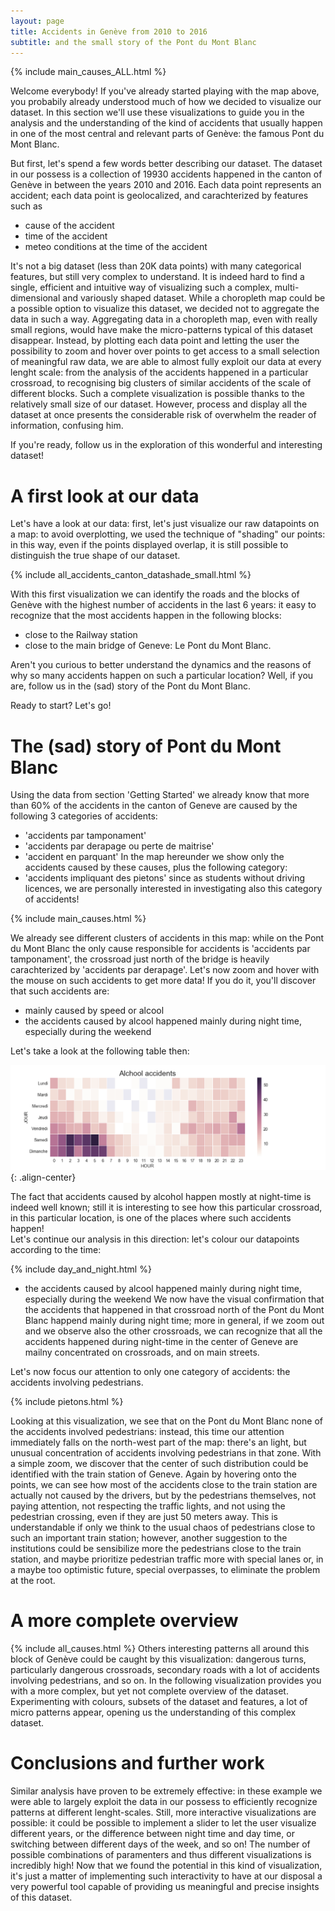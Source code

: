 ```yaml
---
layout: page 
title: Accidents in Genève from 2010 to 2016
subtitle: and the small story of the Pont du Mont Blanc
---
```


{% include main_causes_ALL.html %}

Welcome everybody! If you've already started playing with the map above, you probabily already understood much of how we decided to visualize our dataset. In this section we'll use these visualizations to guide you in the analysis and the understanding of the kind of accidents that usually happen in one of the most central and relevant parts of Genève: the famous Pont du Mont Blanc.

But first, let's spend a few words better describing our dataset. The dataset in our possess is a collection of 19930 accidents happened in the canton of Genève in between the years 2010 and 2016. Each data point represents an accident; each data point is geolocalized, and carachterized by features such as 
- cause of the accident
- time of the accident
- meteo conditions at the time of the accident

It's not a big dataset (less than 20K data points) with many categorical features, but still very complex to understand. It is indeed hard to find a single, efficient and intuitive way of visualizing such a complex, multi-dimensional and variously shaped dataset. While a choropleth map could be a possible option to visualize this dataset, we decided not to aggregate the data in such a way. Aggregating data in a choropleth map, even with really small regions, would have make the micro-patterns typical of this dataset disappear. Instead, by plotting each data point and letting the user the possibility to zoom and hover over points to get access to a small selection of meaningful raw data, we are able to almost fully exploit our data at every lenght scale: from the analysis of the accidents happened in a particular crossroad, to recognising big clusters of similar accidents of the scale of different blocks. 
Such a complete visualization is possible thanks to the relatively small size of our dataset. However, process and display all the dataset at once presents the considerable risk of overwhelm the reader of information, confusing him.

If you're ready, follow us in the exploration of this wonderful and interesting dataset!

# A first look at our data
Let's have a look at our data: first, let's just visualize our raw datapoints on a map: to avoid overplotting, we used the technique of "shading" our points: in this way, even if the points displayed overlap, it is still possible to distinguish the true shape of our dataset.

{% include  all_accidents_canton_datashade_small.html %}

With this first visualization we can identify the roads and the blocks of Genève with the highest number of accidents in the last 6 years: it easy to recognize that the most accidents happen in the following blocks:
- close to the Railway station
- close to the main bridge of Geneve: Le Pont du Mont Blanc.

Aren't you curious to better understand the dynamics and the reasons of why so many accidents happen on such a particular location? Well, if you are, follow us in the (sad) story of the Pont du Mont Blanc.

Ready to start? Let's go!

# The (sad) story of Pont du Mont Blanc

Using the data from section 'Getting Started' we already know that more than 60% of the accidents in the canton of Geneve are caused by the following 3 categories of accidents:
- 'accidents par tamponament'
- 'accidents par derapage ou perte de maitrise'
- 'accident en parquant'
In the map hereunder we show only the accidents caused by these causes, plus the following category:
- 'accidents impliquant des pietons'
since as students without driving licences, we are personally interested in investigating also this category of accidents!

{% include main_causes.html %}

We already see different clusters of accidents in this map: while on the Pont du Mont Blanc the only cause responsible for accidents is 'accidents par tamponament', the crossroad just north of the bridge is heavily carachterized by 'accidents par derapage'. Let's now zoom and hover with the mouse on such accidents to get more data! If you do it, you'll discover that such accidents are:
- mainly caused by speed or alcool
- the accidents caused by alcool happened mainly during night time, especially during the weekend

Let's take a look at the following table then:

![](../img/dayhour_alcohol.png){: .align-center}

The fact that accidents caused by alcohol happen mostly at night-time is indeed well known; still it is interesting to see how this particular crossroad, in this particular location, is one of the places where such accidents happen!  
Let's continue our analysis in this direction: let's colour our datapoints according to the time:

{% include day_and_night.html %}

- the accidents caused by alcool happened mainly during night time, especially during the weekend
We now have the visual confirmation that the accidents that happened in that crossroad north of the Pont du Mont Blanc happend mainly during night time; more in general, if we zoom out and we observe also the other crossroads, we can recognize that all the accidents happened during night-time in the center of Geneve are mailny concentrated on crossroads, and on main streets.

Let's now focus our attention to only one category of accidents: the accidents involving pedestrians.

{% include pietons.html %}

Looking at this visualization, we see that on the Pont du Mont Blanc none of the accidents involved pedestrians: instead, this time our attention immediately falls on the north-west part of the map: there's an light, but unusual concentration of accidents involving pedestrians in that zone. With a simple zoom, we discover that the center of such distribution could be identified with the train station of Geneve. Again by hovering onto the points, we can see how most of the accidents close to the train station are actually not caused by the drivers, but by the pedestrians themselves, not paying attention, not respecting the traffic lights, and not using the pedestrian crossing, even if they are just 50 meters away. This is understandable if only we think to the usual chaos of pedestrians close to such an important train station; however, another suggestion to the institutions could be sensibilize more the pedestrians close to the train station, and maybe prioritize pedestrian traffic more with special lanes or, in a maybe too optimistic future, special overpasses, to eliminate the problem at the root.

# A more complete overview
{% include all_causes.html %}
Others interesting patterns all around this block of Genève could be caught by this visualization: dangerous turns, particularly dangerous crossroads, secondary roads with a lot of accidents involving pedestrians, and so on. In the following visualization provides you with a more complex, but yet not complete overview of the dataset. Experimenting with colours, subsets of the dataset and features, a lot of micro patterns appear, opening us the understanding of this complex dataset.
# Conclusions and further work
Similar analysis have proven to be extremely effective: in these example we were able to largely exploit the data in our possess to efficiently recognize patterns at different lenght-scales. Still, more interactive visualizations are possible: it could be possible to implement a slider to let the user visualize different years, or the difference between night time and day time, or switching between different days of the week, and so on! The number of possible combinations of paramenters and thus different visualizations is incredibly high! Now that we found the potential in this kind of visualization, it's just a matter of implementing such interactivity to have at our disposal a very powerful tool capable of providing us meaningful and precise insights of this dataset.
